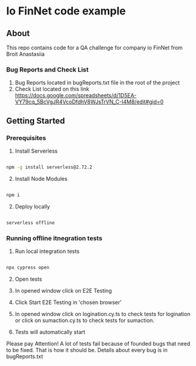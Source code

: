 # Io FinNet code example

## About

This repo contains code for a QA challenge for company io FinNet from Broit Anastasiia

### Bug Reports and Check List

1. Bug Reports located in bugReports.txt file in the root of the project
2. Check List located on this link https://docs.google.com/spreadsheets/d/1D5EA-VY79cq_5BcVgJR4VcoDfdhV8WJsTrVN_C-I4M8/edit#gid=0

    

## Getting Started

  

### Prerequisites

  

1. Install Serverless

  

```sh

npm -g install serverless@2.72.2

```

  

2. Install Node Modules

  

```sh

npm i

```

  

2. Deploy locally

  

```sh

serverless offline

```


### Running offline itnegration tests

1. Run local integration tests

```bash

npx cypress open
```

2. Open tests

1. In opened window click on E2E Testing
2. Click Start E2E Testing in 'chosen browser'
3. In opened window click on logination.cy.ts to check tests for logination
   or click on sumaction.cy.ts to check tests for sumaction.
4. Tests will automatically start
  
 Please pay Attention! A lot of tests fail because of founded bugs that need to be fixed. That is how it should be. Details about every bug is in bugReports.txt


  
  


  